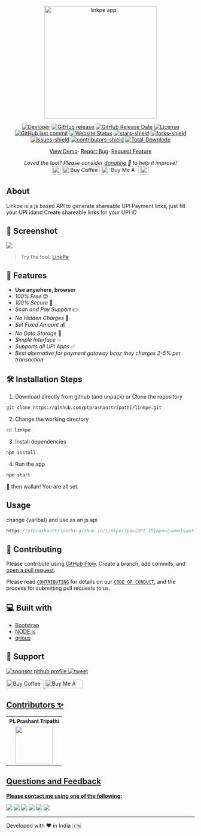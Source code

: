 <p align="center"><a href="https://ptprashanttripathi.github.io/linkpe"><img alt="linkpe app" src="https://raw.githubusercontent.com/PtPrashantTripathi/linkpe/main/img/logo.png" width="300vw"/></a></p>
<p align="center">
	<a href="https://github.com/PtPrashantTripathi"><img alt="Devloper" src="https://img.shields.io/badge/Devloper-Pt.%20Prashant%20Tripathi-Success.svg?style=flat-square"/></a>
	<a href="https://github.com/PtPrashantTripathi/linkpe/releases"><img alt="GitHub release" src="https://img.shields.io/github/release/PtPrashantTripathi/linkpe.svg?style=flat-square"/></a>
	<a href="https://github.com/PtPrashantTripathi/linkpe/releases"><img alt="GitHub Release Date" src="https://img.shields.io/github/release-date/PtPrashantTripathi/linkpe.svg?style=flat-square"/></a>
	<a href="https://github.com/PtPrashantTripathi/linkpe/LICENSE"><img alt="License" src="https://img.shields.io/github/license/PtPrashantTripathi/linkpe.svg?style=flat-square"/></a>
	<a href="https://github.com/PtPrashantTripathi/linkpe/commits"><img alt="GitHub last commit" src="https://img.shields.io/github/last-commit/PtPrashantTripathi/linkpe.svg?style=flat-square"/></a>
	<a href="https://ptprashanttripathi.github.io/linkpe"><img alt="Website Status" src="https://img.shields.io/website/http/ptprashanttripathi.github.io/linkpe.svg?down_message=Down&up_message=Online&style=flat-square"/></a>
	<a href="https://github.com/PtPrashantTripathi/linkpe/stargazers"><img alt="stars-shield" src="https://img.shields.io/github/stars/ptprashanttripathi/linkpe.svg?style=flat-square"/></a>
	<a href="https://github.com/PtPrashantTripathi/linkpe/network/members"><img alt="forks-shield" src="https://img.shields.io/github/forks/ptprashanttripathi/linkpe.svg?style=flat-square"/></a>
	<a href="https://github.com/PtPrashantTripathi/linkpe/issues"><img alt="issues-shield" src="https://img.shields.io/github/issues/ptprashanttripathi/linkpe.svg?style=flat-square"/></a>
	<a href="https://github.com/PtPrashantTripathi/linkpe/graphs/contributors"><img alt="contributors-shield" src="https://img.shields.io/github/contributors/ptprashanttripathi/linkpe.svg?style=flat-square"/></a>
	<a href="https://github.com/PtPrashantTripathi/linkpe/graphs/traffic"><img alt="Total-Downlode" src="https://img.shields.io/github/downloads/PtPrashantTripathi/linkpe/total.svg?style=flat-square"/></a>
</p>
<p align="center">
	<a href="https://ptprashanttripathi.github.io/linkpe">View Demo</a>·
	<a href="https://github.com/PtPrashantTripathi/linkpe/issues/new/choose">Report Bug</a>·
	<a href="https://github.com/PtPrashantTripathi/linkpe/issues/new/choose">Request Feature</a>
</p>
<p align="center">
	<i>Loved the tool? Please consider <a href="https://paypal.me/ptprashanttripathi/100">donating</a> 💸 to help it improve!</i><br>
	<a href="https://paypal.me/PtPrashantTripathi"><img height='23' src="https://img.shields.io/badge/support-PayPal-blue?logo=PayPal&style=flat-square&label=Donate" alt="Donate"/></a>
	<a href='https://ko-fi.com/ptprashanttripathi' target='_blank'><img height='23' width="100" src='https://cdn.ko-fi.com/cdn/kofi3.png?v=2' alt='Buy Coffee for ptprashanttripathi' /></a>
	<a href="https://www.buymeacoffee.com/ptprashant09" target="_blank"><img src="https://cdn.buymeacoffee.com/buttons/default-orange.png" alt="Buy Me A Coffee" height="23" width="100" style="border-radius:1px" /></a>
	<a href="https://ptprashanttripathi.github.io/linkpe?pa=pt1998@ybl&pn=Pt.+Prashant+Tripati" target="_blank"><img src="https://raw.githubusercontent.com/PtPrashantTripathi/linkpe/main/img/linkpebadge.svg" alt="Support Via UPI" height="23" style="border-radius:1px" /></a>
</p>

## About

Linkpe is a js based API to generate shareable UPI Payment links, just fill your UPI idand Create shareable links for your UPI ID

## 🚀 Screenshot 

![](https://raw.githubusercontent.com/PtPrashantTripathi/linkpe/main/img/screenshot.jpg)


> Try the tool: [LinkPe](https://ptprashanttripathi.github.io/linkpe)

## 🧐 Features

- **Use anywhere, browser** 
- *100% Free* 😍
- *100% Secure* 🔐
- *Scan and Pay Support* 👉
- *No Hidden Charges* 🚫
- *Set Fixed Amount* 💰
- *No Data Storage* 🎉
- *Simple Interface* 💥
- *Supports all UPI Apps* ✅
- *Best alternative for payment gateway bcoz they charges 2-5% per transaction*

## 🛠️ Installation Steps

1. Download directly from github (and unpack) or Clone the repository

```bash
git clone https://github.com/ptprashanttripathi/linkpe.git
```

2. Change the working directory

```bash
cd linkpe
```

3. Install dependencies

```bash
npm install
```

4. Run the app

```bash
npm start
```

🌟 then wallah! You are all set.


## Usage

change {varibal} and use as an js api 

```js
https://ptprashanttripathi.github.io/linkpe/?pa={UPI ID}&pn={name}&amt={amount}
```

## 🍰 Contributing

Please contribute using [GitHub Flow](https://guides.github.com/introduction/flow). Create a branch, add commits, and [open a pull request](https://github.com/ptprashanttripathi/linkpe/compare).

Please read [`CONTRIBUTING`](CONTRIBUTING.md) for details on our [`CODE OF CONDUCT`](CODE_OF_CONDUCT.md), and the process for submitting pull requests to us.

## 💻 Built with
- [Bootstrap](https://www.getbootstrap.com/)
- [NODE.js](https://www.axios.com)
- [qrious](https://jquery.com/)

## 🙏 Support

<p align="left">
<a href="https://www.paypal.me/ptprashanttripathi"><img src="https://ionicabizau.github.io/badges/paypal.svg" alt="sponsor github profile"/>
</a>
<a href="https://twitter.com/intent/tweet?text=Wow:&url=https%3A%2F%2Fptprashanttripathi.github.io%2Flinkpe">
<img src="https://img.shields.io/twitter/url?style=social&url=https%3A%2F%2Fptprashanttripathi.github.io%2Flinkpe" alt="tweet"/>
</a>
</p>
<p align="left">
  <a href='https://ko-fi.com/ptprashanttripathi' target='_blank'><img height='23' width="100" src='https://cdn.ko-fi.com/cdn/kofi3.png?v=2' alt='Buy Coffee for ptprashanttripathi' />
  </a>
  <a href="https://www.buymeacoffee.com/ptprashant09" target="_blank"><img src="https://cdn.buymeacoffee.com/buttons/default-orange.png" alt="Buy Me A Coffee" height="23" width="100" style="border-radius:2px" />
</p>

## Contributors ✨

<table>
	<tr>
		<th align="center">
				<a href="https://github.com/ptprashanttripathi">
					<sub><b>Pt. Prashant Tripathi</b></sub>
				</a>
		</th>
  	</tr>
 	<tr>
		<td align="center">
			<a href="https://github.com/ptprashanttripathi">
				<img src="https://avatars2.githubusercontent.com/u/26687933?s=200&v=4" width="100px;" alt=""/>
			</a>
		</td>
	</tr>
</table>  

## Questions and Feedback

**Please contact me using one of the following:**

[![](https://img.shields.io/badge/twitter-%231DA1F2.svg?&style=for-the-badge&logo=twitter&logoColor=white)](https://twitter.com/ptprashant09) 
[![](https://img.shields.io/badge/linkedin-%230077B5.svg?&style=for-the-badge&logo=linkedin&logoColor=white)](https://www.linkedin.com/in/ptprashanttripathi/) 
[![](https://img.shields.io/badge/instagram-%23E4405F.svg?&style=for-the-badge&logo=instagram&logoColor=white)](https://www.instagram.com/ptprashanttripathi/) 
[![](https://img.shields.io/badge/telegram-%233498DB.svg?&style=for-the-badge&logo=telegram&logoColor=white)](https://t.me/ptprashanttripathi/) 
[![](https://img.shields.io/badge/facebook-%231877F2.svg?&style=for-the-badge&logo=facebook&logoColor=white)](https://www.facebook.com/ptprashanttripathi) 
[![](https://img.shields.io/badge/DEV.TO-%230A0A0A.svg?&style=for-the-badge&logo=dev-dot-to&logoColor=white)](https://dev.to/ptprashanttripathi)

<p align="center">  
<hr>Developed with ❤️ in India 🇮🇳 
</p>
